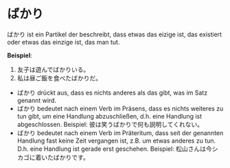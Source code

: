 ---
---
# ばかり

ばかり ist ein Partikel der beschreibt, dass etwas das eizige ist, das existiert oder etwas das einzige ist, das man tut.

**Beispiel**:

1. 友子は遊んでばかりいる。
2. 私は昼ご飯を食べたばかりだ。

- ばかり drückt aus, dass es nichts anderes als das gibt, was im Satz genannt wird.
- ばかり bedeutet nach einem Verb im Präsens, dass es nichts weiteres zu tun gibt, um eine Handlung abzuschließen, d.h. eine Handlung ist abgeschlossen. Beispiel: 彼は笑うばかりで何も説明してくれない。
- ばかり bedeutet nach einem Verb im Präteritum, dass seit der genannten Handlung fast keine Zeit vergangen ist, z.B. um etwas anderes zu tun. D.h. eine Handlung ist gerade erst geschehen. Beispiel: 松山さんは今シカゴに着いたばかりです。
